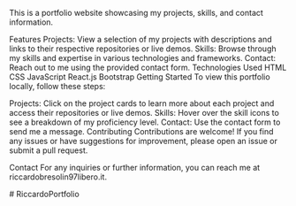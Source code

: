 This is a portfolio website showcasing my projects, skills, and contact information.

Features
Projects: View a selection of my projects with descriptions and links to their respective repositories or live demos.
Skills: Browse through my skills and expertise in various technologies and frameworks.
Contact: Reach out to me using the provided contact form.
Technologies Used
HTML
CSS
JavaScript
React.js
Bootstrap
Getting Started
To view this portfolio locally, follow these steps:


Projects: Click on the project cards to learn more about each project and access their repositories or live demos.
Skills: Hover over the skill icons to see a breakdown of my proficiency level.
Contact: Use the contact form to send me a message.
Contributing
Contributions are welcome! If you find any issues or have suggestions for improvement, please open an issue or submit a pull request.



Contact
For any inquiries or further information, you can reach me at riccardobresolin97libero.it.




#   R i c c a r d o P o r t f o l i o  
 
